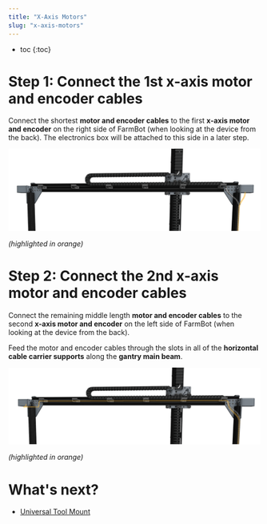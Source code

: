 ```yaml
---
title: "X-Axis Motors"
slug: "x-axis-motors"
---
```


* toc
{:toc}


# Step 1: Connect the 1st x-axis motor and encoder cables

Connect the shortest **motor and encoder cables** to the first **x-axis motor and encoder** on the right side of FarmBot (when looking at the device from the back). The electronics box will be attached to this side in a later step.

![X1 motor cable from back.png](_images/X1_motor_cable_from_back.png)

_(highlighted in orange)_



# Step 2: Connect the 2nd x-axis motor and encoder cables

Connect the remaining middle length **motor and encoder cables** to the second **x-axis motor and encoder** on the left side of FarmBot (when looking at the device from the back).


Feed the motor and encoder cables through the slots in all of the **horizontal cable carrier supports** along the **gantry main beam**.

![X2 motor cable from back.png](_images/X2_motor_cable_from_back.png)

_(highlighted in orange)_


# What's next?

 * [Universal Tool Mount](../../FarmBot-Genesis-V1.2/utm.md)
